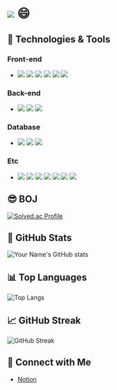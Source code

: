 # <img src="https://capsule-render.vercel.app/api?type=Rect&color=auto&height=300&section=header&text=Hi.-nl-JongSoo's%20GitHub&fontSize=50" /> 😄

## 🔧 Technologies & Tools

### Front-end
- <img src="https://img.shields.io/badge/HTML5-E34F26?style=flat&logo=HTML5&logoColor=white"/>  <img src="https://img.shields.io/badge/CSS3-1527B6?style=flat&logo=CSS3&logoColor=white"/>  <img src="https://img.shields.io/badge/JavaScript-F7DF1E?style=flat&logo=JavaScript&logoColor=white"/>  <img src="https://img.shields.io/badge/Thymeleaf-005F0F?style=flat&logo=Thymeleaf&logoColor=white"/>  <img src="https://img.shields.io/badge/jQuery-0769AD?style=flat&logo=jQuery&logoColor=white"/>  <img src="https://img.shields.io/badge/Vue.js-4FC08D?style=flat&logo=Vue.js&logoColor=white"/>

### Back-end
- <img src="https://img.shields.io/badge/Java-ED8B00?style=flat&logo=Java&logoColor=white"/>  <img src="https://img.shields.io/badge/Spring-6DB33F?style=flat&logo=Spring&logoColor=white"/>  <img src="https://img.shields.io/badge/Springboot-6DB33F?style=flat&logo=SpringBoot&logoColor=white"/>

### Database
- <img src="https://img.shields.io/badge/MySQL-4479A1?style=flat&logo=MySQL&logoColor=white"/>  <img src="https://img.shields.io/badge/MongoDB-47A248?style=flat&logo=MongoDB&logoColor=white"/>  <img src="https://img.shields.io/badge/Redis-DC382D?style=flat&logo=Redis&logoColor=white"/>

### Etc
- <img src="https://img.shields.io/badge/kafka-231F20?style=flat&logo=kafka&logoColor=white"/>  <img src="https://img.shields.io/badge/Git-F05032?style=flat&logo=Git&logoColor=white"/>  <img src="https://img.shields.io/badge/Gradle-02303A?style=flat&logo=Gradle&logoColor=white"/>  <img src="https://img.shields.io/badge/Maven-C71A36?style=flat&logo=ApacheMaven&logoColor=white"/>  <img src="https://img.shields.io/badge/Slack-4A154B?style=flat&logo=Slack&logoColor=white"/>  <img src="https://img.shields.io/badge/Notion-000000?style=flat&logo=Notion&logoColor=white"/>  <img src="https://img.shields.io/badge/Trello-0052cc?style=flat&logo=Trello&logoColor=white"/>

## 😎 BOJ
[![Solved.ac Profile](http://mazassumnida.wtf/api/generate_badge?boj=easysprjs12)](https://solved.ac/easysprjs12)<br/>

## 🌟 GitHub Stats

![Your Name's GitHub stats](https://github-readme-stats.vercel.app/api?username=JongSoo0919&show_icons=true&theme=radical)

## 📊 Top Languages

![Top Langs](https://github-readme-stats.vercel.app/api/top-langs/?username=JongSoo0919&layout=compact)

## 📈 GitHub Streak

![GitHub Streak](https://github-readme-streak-stats.herokuapp.com/?user=JongSoo0919)

## 🤝 Connect with Me

- [Notion](https://bit.ly/3NIjS8I)

